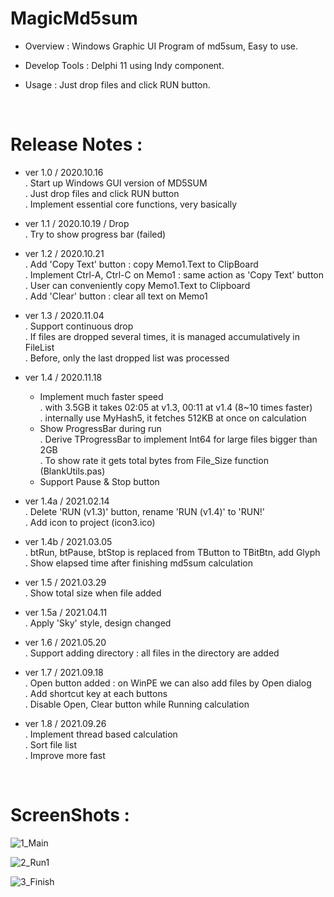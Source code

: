 # MagicMd5sum

- Overview : Windows Graphic UI Program of md5sum, Easy to use.

- Develop Tools : Delphi 11 using Indy component.

- Usage : Just drop files and click RUN button.

<br/>

# Release Notes :

- ver 1.0 / 2020.10.16 \
  . Start up Windows GUI version of MD5SUM \
  . Just drop files and click RUN button \
  . Implement essential core functions, very basically

- ver 1.1 / 2020.10.19 / Drop \
  . Try to show progress bar (failed)

- ver 1.2 / 2020.10.21 \
  . Add 'Copy Text' button : copy Memo1.Text to ClipBoard \
  . Implement Ctrl-A, Ctrl-C on Memo1 : same action as 'Copy Text' button \
  . User can conveniently copy Memo1.Text to Clipboard \
  . Add 'Clear' button : clear all text on Memo1

- ver 1.3 / 2020.11.04 \
  . Support continuous drop \
  . If files are dropped several times, it is managed accumulatively in FileList \
  . Before, only the last dropped list was processed

- ver 1.4 / 2020.11.18
  - Implement much faster speed \
    . with 3.5GB it takes 02:05 at v1.3, 00:11 at v1.4 (8~10 times faster) \
    . internally use MyHash5, it fetches 512KB at once on calculation
  - Show ProgressBar during run \
    . Derive TProgressBar to implement Int64 for large files bigger than 2GB \
    . To show rate it gets total bytes from File_Size function (BlankUtils.pas)
  - Support Pause & Stop button

- ver 1.4a / 2021.02.14 \
  . Delete 'RUN (v1.3)' button, rename 'RUN (v1.4)' to 'RUN!' \
  . Add icon to project (icon3.ico)

- ver 1.4b / 2021.03.05 \
  . btRun, btPause, btStop is replaced from TButton to TBitBtn, add Glyph \
  . Show elapsed time after finishing md5sum calculation

- ver 1.5 / 2021.03.29 \
  . Show total size when file added

- ver 1.5a / 2021.04.11 \
  . Apply 'Sky' style, design changed

- ver 1.6 / 2021.05.20 \
  . Support adding directory : all files in the directory are added

- ver 1.7 / 2021.09.18 \
  . Open button added : on WinPE we can also add files by Open dialog \
  . Add shortcut key at each buttons \
  . Disable Open, Clear button while Running calculation

- ver 1.8 / 2021.09.26 \
  . Implement thread based calculation \
  . Sort file list \
  . Improve more fast


<br/>

# ScreenShots :

![1_Main](https://user-images.githubusercontent.com/26485313/134811841-83301b1d-3c6a-4653-99ae-dc8b572b8559.png)

![2_Run1](https://user-images.githubusercontent.com/26485313/134811844-e691af94-101c-4ae5-a955-2bb5d683aa16.png)

![3_Finish](https://user-images.githubusercontent.com/26485313/134811845-20d920fe-c42b-447e-8cf4-906bbf76aa00.png)

<br/><br/>

